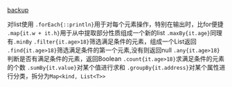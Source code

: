 
[backup](https://www.cnblogs.com/acha/articles/12302294.html)

对list使用
`.forEach{::println}`用于对每个元素操作，特别在输出时，比for便捷
`.map{it.w + it.h}`用于从中提取部分性质组成一个新的list
`.maxBy{it.age}`同理有`.minBy`
`.filter{it.age>18}`筛选满足条件的元素，组成一个List返回
`.find{it.age>18}`筛选满足条件的第一个元素,没有则返回null
`.any{it.age>18}`判断是否有满足条件的元素，返回Boolean
`.count{it.age>18}`求满足条件的元素的个数
`.sumBy{it.value}`对某个值进行求和
`.groupBy{it.address}`对某个属性进行分类，拆分为`Map<kind, List<T>>`